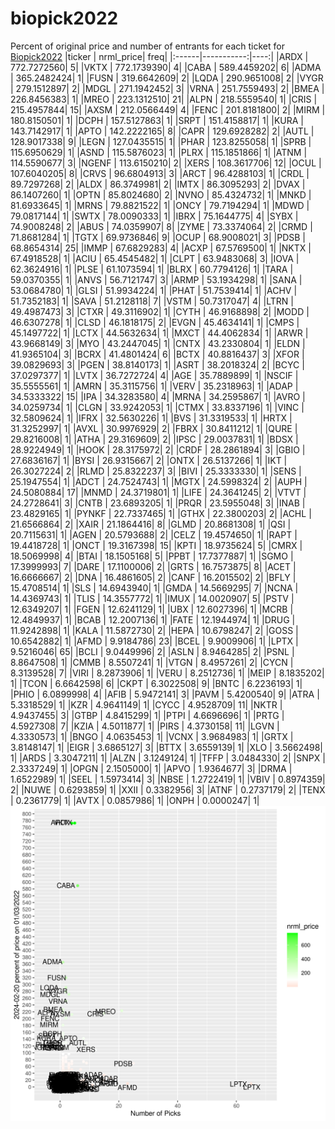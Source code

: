# biopick2022
Percent of original price and number of entrants for each ticket for [Biopick2022](https://twitter.com/hashtag/Biopick2022)
|ticker |  nrml_price| freq|
|:------|-----------:|----:|
|ARDX   | 772.7272560|    5|
|VKTX   | 772.1739390|    4|
|CABA   | 589.4459202|    6|
|ADMA   | 365.2482424|    1|
|FUSN   | 319.6642609|    2|
|LQDA   | 290.9651008|    2|
|VYGR   | 279.1512897|    2|
|MDGL   | 271.1942452|    3|
|VRNA   | 251.7559493|    2|
|BMEA   | 226.8456383|    1|
|MREO   | 223.1312510|   21|
|ALPN   | 218.5559540|    1|
|CRIS   | 215.4957844|   15|
|AXSM   | 212.0566449|    4|
|FENC   | 201.8181800|    2|
|MIRM   | 180.8150501|    1|
|DCPH   | 157.5127863|    1|
|SRPT   | 151.4158817|    1|
|KURA   | 143.7142917|    1|
|APTO   | 142.2222165|    8|
|CAPR   | 129.6928282|    2|
|AUTL   | 128.9017338|    9|
|LEGN   | 127.0435515|    1|
|PHAR   | 123.8255058|    1|
|SPRB   | 115.6950629|    1|
|ASND   | 115.5876023|    1|
|PLRX   | 115.1851866|    1|
|ATNM   | 114.5590677|    3|
|NGENF  | 113.6150210|    2|
|XERS   | 108.3617706|   12|
|OCUL   | 107.6040205|    8|
|CRVS   |  96.6804913|    3|
|ARCT   |  96.4288103|    1|
|CRDL   |  89.7297268|    2|
|ALDX   |  86.3749981|    2|
|IMTX   |  86.3095293|    2|
|DVAX   |  86.1407260|    1|
|OPTN   |  85.8024680|    2|
|NVNO   |  85.4324732|    1|
|MNKD   |  81.6933645|    1|
|MRNS   |  79.8821522|    1|
|ONCY   |  79.7194294|    1|
|MDWD   |  79.0817144|    1|
|SWTX   |  78.0090333|    1|
|IBRX   |  75.1644775|    4|
|SYBX   |  74.9008248|    2|
|ABUS   |  74.0359907|    8|
|ZYME   |  73.3374064|    2|
|CRMD   |  71.8681284|    1|
|TGTX   |  69.9736846|    9|
|OCUP   |  68.9008021|    3|
|PDSB   |  68.8654314|   25|
|IMMP   |  67.6829283|    4|
|ACXP   |  67.5769500|    1|
|NKTX   |  67.4918528|    1|
|ACIU   |  65.4545482|    1|
|CLPT   |  63.9483068|    3|
|IOVA   |  62.3624916|    1|
|PLSE   |  61.1073594|    1|
|BLRX   |  60.7794126|    1|
|TARA   |  59.0370355|    1|
|ANVS   |  56.7121747|    3|
|ARMP   |  53.1934298|    1|
|SANA   |  53.0684780|    1|
|GLSI   |  51.9934224|    1|
|PHAT   |  51.7539414|    1|
|ACHV   |  51.7352183|    1|
|SAVA   |  51.2128118|    7|
|VSTM   |  50.7317047|    4|
|LTRN   |  49.4987473|    3|
|CTXR   |  49.3116902|    1|
|CYTH   |  46.9168898|    2|
|MODD   |  46.6307278|    1|
|CLSD   |  46.1818175|    2|
|EVGN   |  45.4634141|    1|
|CMPS   |  45.1497722|    1|
|LCTX   |  44.5632634|    1|
|MXCT   |  44.4062834|    1|
|ARWR   |  43.9668149|    3|
|MYO    |  43.2447045|    1|
|CNTX   |  43.2330804|    1|
|ELDN   |  41.9365104|    3|
|BCRX   |  41.4801424|    6|
|BCTX   |  40.8816437|    3|
|XFOR   |  39.0829693|    3|
|PGEN   |  38.8140173|    1|
|ASRT   |  38.2018324|    2|
|BCYC   |  37.0297377|    1|
|LVTX   |  36.7272724|    4|
|AGE    |  35.7889899|    1|
|NSCIF  |  35.5555561|    1|
|AMRN   |  35.3115756|    1|
|VERV   |  35.2318963|    1|
|ADAP   |  34.5333322|   15|
|IPA    |  34.3283580|    4|
|MRNA   |  34.2595867|    1|
|AVRO   |  34.0259734|    1|
|CLGN   |  33.9242053|    1|
|CTMX   |  33.8337196|    1|
|VINC   |  32.5809624|    1|
|IFRX   |  32.5630226|    1|
|BVS    |  31.3319533|    1|
|HRTX   |  31.3252997|    1|
|AVXL   |  30.9976929|    2|
|FBRX   |  30.8411212|    1|
|QURE   |  29.8216008|    1|
|ATHA   |  29.3169609|    2|
|IPSC   |  29.0037831|    1|
|BDSX   |  28.9224949|    1|
|HOOK   |  28.3175972|    2|
|CRDF   |  28.2861894|    3|
|GBIO   |  27.6836167|    1|
|BYSI   |  26.9315667|    2|
|ONTX   |  26.5137266|    1|
|IKT    |  26.3027224|    2|
|RLMD   |  25.8322237|    3|
|BIVI   |  25.3333330|    1|
|SENS   |  25.1947554|    1|
|ADCT   |  24.7524743|    1|
|MGTX   |  24.5998324|    2|
|AUPH   |  24.5080884|   17|
|MNMD   |  24.3719801|    1|
|LIFE   |  24.3641245|    2|
|VTVT   |  24.2728641|    3|
|CNTB   |  23.6893205|    1|
|PRQR   |  23.5955048|    3|
|INAB   |  23.4829165|    1|
|PYNKF  |  22.7337465|    1|
|GTHX   |  22.3800203|    2|
|ACHL   |  21.6566864|    2|
|XAIR   |  21.1864416|    8|
|GLMD   |  20.8681308|    1|
|QSI    |  20.7115631|    1|
|AGEN   |  20.5793688|    2|
|CELZ   |  19.4574650|    1|
|RAPT   |  19.4418728|    1|
|ONCT   |  19.3167398|   15|
|KPTI   |  18.9735624|    5|
|CMRX   |  18.5069998|    4|
|BTAI   |  18.1505168|    5|
|PPBT   |  17.7377887|    1|
|SGMO   |  17.3999993|    7|
|DARE   |  17.1100006|    2|
|GRTS   |  16.7573875|    8|
|ACET   |  16.6666667|    2|
|DNA    |  16.4861605|    2|
|CANF   |  16.2015502|    2|
|BFLY   |  15.4708514|    1|
|SLS    |  14.6943940|    1|
|GMDA   |  14.5669295|    7|
|NCNA   |  14.4369743|    1|
|TLIS   |  14.3557772|    1|
|IMUX   |  14.0020907|    5|
|PSTV   |  12.6349207|    1|
|FGEN   |  12.6241129|    1|
|UBX    |  12.6027396|    1|
|MCRB   |  12.4849937|    1|
|BCAB   |  12.2007136|    1|
|FATE   |  12.1944974|    1|
|DRUG   |  11.9242898|    1|
|KALA   |  11.5872730|    2|
|HEPA   |  10.6798247|    2|
|GOSS   |  10.6542882|    1|
|AFMD   |   9.9184786|   23|
|BCEL   |   9.9009906|    1|
|LPTX   |   9.5216046|   65|
|BCLI   |   9.0449996|    2|
|ASLN   |   8.9464285|    2|
|PSNL   |   8.8647508|    1|
|CMMB   |   8.5507241|    1|
|VTGN   |   8.4957261|    2|
|CYCN   |   8.3139528|    7|
|VIRI   |   8.2873906|    1|
|VERU   |   8.2512736|    1|
|MEIP   |   8.1835202|    1|
|TCON   |   6.6642598|    6|
|CKPT   |   6.3022508|    9|
|BNTC   |   6.2236193|    1|
|PHIO   |   6.0899998|    4|
|AFIB   |   5.9472141|    3|
|PAVM   |   5.4200540|    9|
|ATRA   |   5.3318529|    1|
|KZR    |   4.9641149|    1|
|CYCC   |   4.9528709|   11|
|NKTR   |   4.9437455|    3|
|GTBP   |   4.8415299|    1|
|PTPI   |   4.6696696|    1|
|PRTG   |   4.5927308|    7|
|KZIA   |   4.5011877|    1|
|PIRS   |   4.3730158|   11|
|LGVN   |   4.3330573|    1|
|BNGO   |   4.0635453|    1|
|VCNX   |   3.9684983|    1|
|GRTX   |   3.8148147|    1|
|EIGR   |   3.6865127|    3|
|BTTX   |   3.6559139|    1|
|XLO    |   3.5662498|    1|
|ARDS   |   3.3047211|    1|
|ALZN   |   3.1249124|    1|
|TFFP   |   3.0484330|    2|
|SNPX   |   2.3337249|    1|
|OPGN   |   2.1505000|    1|
|APVO   |   1.9364677|    3|
|DRMA   |   1.6522989|    1|
|SEEL   |   1.5973414|    3|
|NBSE   |   1.2722419|    1|
|VBIV   |   0.8974359|    2|
|NUWE   |   0.6293859|    1|
|XXII   |   0.3382956|    3|
|ATNF   |   0.2737179|    2|
|TENX   |   0.2361779|    1|
|AVTX   |   0.0857986|    1|
|ONPH   |   0.0000247|    1|
![retvspicks](biopicks.png?raw=true)
